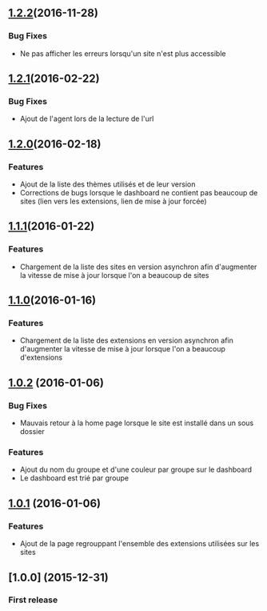 <a name="1.2.2"></a>
## [1.2.2](https://github.com/Prelude/dashboard-wordpress/)(2016-11-28)


### Bug Fixes

* Ne pas afficher les erreurs lorsqu'un site n'est plus accessible


<a name="1.2.1"></a>
## [1.2.1](https://github.com/Prelude/dashboard-wordpress/commit/4366d1d83ce6a7bd522538e3f6c2e042e824b7e0)(2016-02-22)


### Bug Fixes

* Ajout de l'agent lors de la lecture de l'url


<a name="1.2.0"></a>
## [1.2.0](https://github.com/Prelude/dashboard-wordpress/commit/85e77b6d619e67e4aa29e84d3475882e27255fb6)(2016-02-18)


### Features

* Ajout de la liste des thèmes utilisés et de leur version
* Corrections de bugs lorsque le dashboard ne contient pas beaucoup de sites (lien vers les extensions, lien de mise à jour forcée)


<a name="1.1.1"></a>
## [1.1.1](https://github.com/Prelude/dashboard-wordpress/commit/7a38b2fc01b88c0210882adce9adbd1dbac2bd59)(2016-01-22)


### Features

* Chargement de la liste des sites en version asynchron afin d'augmenter la vitesse de mise à jour lorsque l'on a beaucoup de sites



<a name="1.1.0"></a>
## [1.1.0](https://github.com/Prelude/dashboard-wordpress/commit/32ac491a7049b83b8f032a1db9bbef6b91fb68ba)(2016-01-16)


### Features

* Chargement de la liste des extensions en version asynchron afin d'augmenter la vitesse de mise à jour lorsque l'on a beaucoup d'extensions



<a name="1.0.2"></a>
## [1.0.2](https://github.com/Prelude/dashboard-wordpress/commit/b80af01beed883ea91d62b91051bfe19b6f5d29c) (2016-01-06)


### Bug Fixes

* Mauvais retour à la home page lorsque le site est installé dans un sous dossier

### Features

* Ajout du nom du groupe et d'une couleur par groupe sur le dashboard
* Le dashboard est trié par groupe



<a name="1.0.1"></a>
## [1.0.1](https://github.com/Prelude/dashboard-wordpress/commit/d22c0f4f07ebb48525db227168e86099155d18dc) (2016-01-06)


### Features

* Ajout de la page regrouppant l'ensemble des extensions utilisées sur les sites



<a name="1.0.0"></a>
## [1.0.0] (2015-12-31)


### First release
